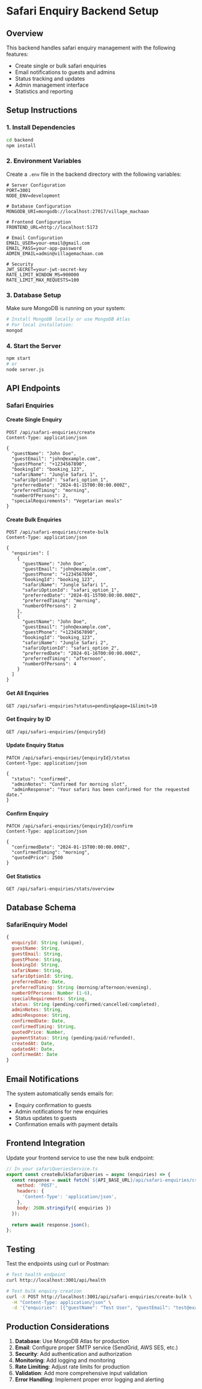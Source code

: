 # Safari Enquiry Backend Setup

## Overview
This backend handles safari enquiry management with the following features:
- Create single or bulk safari enquiries
- Email notifications to guests and admins
- Status tracking and updates
- Admin management interface
- Statistics and reporting

## Setup Instructions

### 1. Install Dependencies
```bash
cd backend
npm install
```

### 2. Environment Variables
Create a `.env` file in the backend directory with the following variables:

```env
# Server Configuration
PORT=3001
NODE_ENV=development

# Database Configuration
MONGODB_URI=mongodb://localhost:27017/village_machaan

# Frontend Configuration
FRONTEND_URL=http://localhost:5173

# Email Configuration
EMAIL_USER=your-email@gmail.com
EMAIL_PASS=your-app-password
ADMIN_EMAIL=admin@villagemachaan.com

# Security
JWT_SECRET=your-jwt-secret-key
RATE_LIMIT_WINDOW_MS=900000
RATE_LIMIT_MAX_REQUESTS=100
```

### 3. Database Setup
Make sure MongoDB is running on your system:
```bash
# Install MongoDB locally or use MongoDB Atlas
# For local installation:
mongod
```

### 4. Start the Server
```bash
npm start
# or
node server.js
```

## API Endpoints

### Safari Enquiries

#### Create Single Enquiry
```http
POST /api/safari-enquiries/create
Content-Type: application/json

{
  "guestName": "John Doe",
  "guestEmail": "john@example.com",
  "guestPhone": "+1234567890",
  "bookingId": "booking_123",
  "safariName": "Jungle Safari 1",
  "safariOptionId": "safari_option_1",
  "preferredDate": "2024-01-15T00:00:00.000Z",
  "preferredTiming": "morning",
  "numberOfPersons": 2,
  "specialRequirements": "Vegetarian meals"
}
```

#### Create Bulk Enquiries
```http
POST /api/safari-enquiries/create-bulk
Content-Type: application/json

{
  "enquiries": [
    {
      "guestName": "John Doe",
      "guestEmail": "john@example.com",
      "guestPhone": "+1234567890",
      "bookingId": "booking_123",
      "safariName": "Jungle Safari 1",
      "safariOptionId": "safari_option_1",
      "preferredDate": "2024-01-15T00:00:00.000Z",
      "preferredTiming": "morning",
      "numberOfPersons": 2
    },
    {
      "guestName": "John Doe",
      "guestEmail": "john@example.com",
      "guestPhone": "+1234567890",
      "bookingId": "booking_123",
      "safariName": "Jungle Safari 2",
      "safariOptionId": "safari_option_2",
      "preferredDate": "2024-01-16T00:00:00.000Z",
      "preferredTiming": "afternoon",
      "numberOfPersons": 4
    }
  ]
}
```

#### Get All Enquiries
```http
GET /api/safari-enquiries?status=pending&page=1&limit=10
```

#### Get Enquiry by ID
```http
GET /api/safari-enquiries/{enquiryId}
```

#### Update Enquiry Status
```http
PATCH /api/safari-enquiries/{enquiryId}/status
Content-Type: application/json

{
  "status": "confirmed",
  "adminNotes": "Confirmed for morning slot",
  "adminResponse": "Your safari has been confirmed for the requested date."
}
```

#### Confirm Enquiry
```http
PATCH /api/safari-enquiries/{enquiryId}/confirm
Content-Type: application/json

{
  "confirmedDate": "2024-01-15T00:00:00.000Z",
  "confirmedTiming": "morning",
  "quotedPrice": 2500
}
```

#### Get Statistics
```http
GET /api/safari-enquiries/stats/overview
```

## Database Schema

### SafariEnquiry Model
```javascript
{
  enquiryId: String (unique),
  guestName: String,
  guestEmail: String,
  guestPhone: String,
  bookingId: String,
  safariName: String,
  safariOptionId: String,
  preferredDate: Date,
  preferredTiming: String (morning/afternoon/evening),
  numberOfPersons: Number (1-6),
  specialRequirements: String,
  status: String (pending/confirmed/cancelled/completed),
  adminNotes: String,
  adminResponse: String,
  confirmedDate: Date,
  confirmedTiming: String,
  quotedPrice: Number,
  paymentStatus: String (pending/paid/refunded),
  createdAt: Date,
  updatedAt: Date,
  confirmedAt: Date
}
```

## Email Notifications

The system automatically sends emails for:
- Enquiry confirmation to guests
- Admin notifications for new enquiries
- Status updates to guests
- Confirmation emails with payment details

## Frontend Integration

Update your frontend service to use the new bulk endpoint:

```javascript
// In your safariQueriesService.ts
export const createBulkSafariQueries = async (enquiries) => {
  const response = await fetch(`${API_BASE_URL}/api/safari-enquiries/create-bulk`, {
    method: 'POST',
    headers: {
      'Content-Type': 'application/json',
    },
    body: JSON.stringify({ enquiries })
  });
  
  return await response.json();
};
```

## Testing

Test the endpoints using curl or Postman:

```bash
# Test health endpoint
curl http://localhost:3001/api/health

# Test bulk enquiry creation
curl -X POST http://localhost:3001/api/safari-enquiries/create-bulk \
  -H "Content-Type: application/json" \
  -d '{"enquiries": [{"guestName": "Test User", "guestEmail": "test@example.com", "guestPhone": "1234567890", "bookingId": "test_123", "safariName": "Test Safari", "safariOptionId": "test_1", "preferredDate": "2024-01-15T00:00:00.000Z", "preferredTiming": "morning", "numberOfPersons": 2}]}'
```

## Production Considerations

1. **Database**: Use MongoDB Atlas for production
2. **Email**: Configure proper SMTP service (SendGrid, AWS SES, etc.)
3. **Security**: Add authentication and authorization
4. **Monitoring**: Add logging and monitoring
5. **Rate Limiting**: Adjust rate limits for production
6. **Validation**: Add more comprehensive input validation
7. **Error Handling**: Implement proper error logging and alerting




